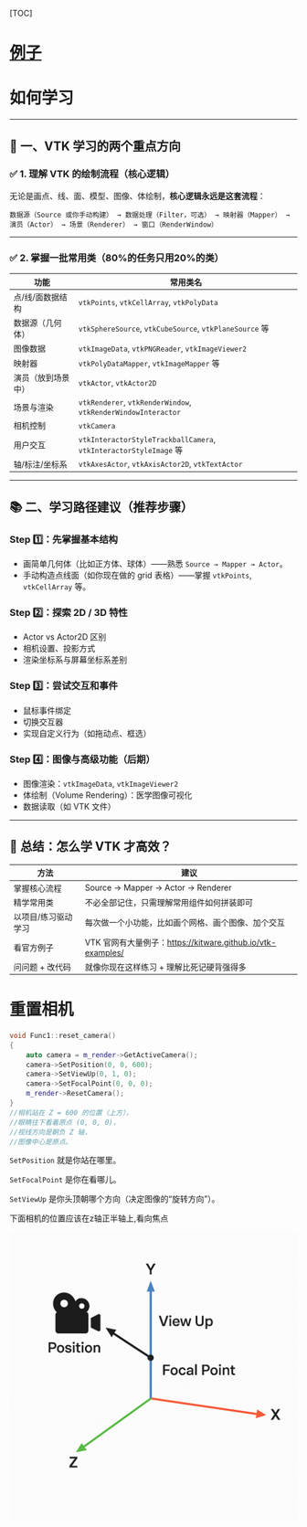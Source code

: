 [TOC]

# [例子](./examples/readme_list.md)

# 如何学习

------

## 🧭 **一、VTK 学习的两个重点方向**

### ✅ 1. **理解 VTK 的绘制流程（核心逻辑）**

无论是画点、线、面、模型、图像、体绘制，**核心逻辑永远是这套流程**：

```text
数据源（Source 或你手动构建） → 数据处理（Filter，可选） → 映射器（Mapper） → 演员（Actor） → 场景（Renderer） → 窗口（RenderWindow）
```

------

### ✅ 2. **掌握一批常用类（80%的任务只用20%的类）**

| 功能               | 常用类名                                                     |
| ------------------ | ------------------------------------------------------------ |
| 点/线/面数据结构   | `vtkPoints`, `vtkCellArray`, `vtkPolyData`                   |
| 数据源（几何体）   | `vtkSphereSource`, `vtkCubeSource`, `vtkPlaneSource` 等      |
| 图像数据           | `vtkImageData`, `vtkPNGReader`, `vtkImageViewer2`            |
| 映射器             | `vtkPolyDataMapper`, `vtkImageMapper` 等                     |
| 演员（放到场景中） | `vtkActor`, `vtkActor2D`                                     |
| 场景与渲染         | `vtkRenderer`, `vtkRenderWindow`, `vtkRenderWindowInteractor` |
| 相机控制           | `vtkCamera`                                                  |
| 用户交互           | `vtkInteractorStyleTrackballCamera`, `vtkInteractorStyleImage` 等 |
| 轴/标注/坐标系     | `vtkAxesActor`, `vtkAxisActor2D`, `vtkTextActor`             |

------

## 📚 **二、学习路径建议（推荐步骤）**

### Step 1️⃣：先掌握基本结构

- 画简单几何体（比如正方体、球体）——熟悉 `Source → Mapper → Actor`。
- 手动构造点线面（如你现在做的 grid 表格）——掌握 `vtkPoints`, `vtkCellArray` 等。

### Step 2️⃣：探索 2D / 3D 特性

- Actor vs Actor2D 区别
- 相机设置、投影方式
- 渲染坐标系与屏幕坐标系差别

### Step 3️⃣：尝试交互和事件

- 鼠标事件绑定
- 切换交互器
- 实现自定义行为（如拖动点、框选）

### Step 4️⃣：图像与高级功能（后期）

- 图像渲染：`vtkImageData`, `vtkImageViewer2`
- 体绘制（Volume Rendering）：医学图像可视化
- 数据读取（如 VTK 文件）

------

## 🧠 总结：怎么学 VTK 才高效？

| 方法                | 建议                                                        |
| ------------------- | ----------------------------------------------------------- |
| 掌握核心流程        | Source → Mapper → Actor → Renderer                          |
| 精学常用类          | 不必全部记住，只需理解常用组件如何拼装即可                  |
| 以项目/练习驱动学习 | 每次做一个小功能，比如画个网格、画个图像、加个交互          |
| 看官方例子          | VTK 官网有大量例子：https://kitware.github.io/vtk-examples/ |
| 问问题 + 改代码     | 就像你现在这样练习 + 理解比死记硬背强得多                   |

# 重置相机

```c++
void Func1::reset_camera()
{
    auto camera = m_render->GetActiveCamera();
    camera->SetPosition(0, 0, 600);
    camera->SetViewUp(0, 1, 0);
    camera->SetFocalPoint(0, 0, 0);
    m_render->ResetCamera();  
}
//相机站在 Z = 600 的位置（上方），
//眼睛往下看着原点 (0, 0, 0)，
//视线方向是朝负 Z 轴，
//图像中心是原点。
```

`SetPosition` 就是你站在哪里。

`SetFocalPoint` 是你在看哪儿。

`SetViewUp` 是你头顶朝哪个方向（决定图像的“旋转方向”）。

下面相机的位置应该在z轴正半轴上,看向焦点

![image-20250611150623511](readme_learn.assets/image-20250611150623511.png)